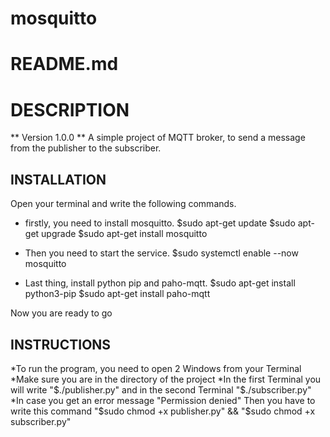 # mosquitto
# README.md
# DESCRIPTION
** Version 1.0.0 **
A simple project of MQTT broker, to send a message from the publisher to the subscriber.

## INSTALLATION  
Open your terminal and write the following commands.
* firstly, you need to install mosquitto.
$sudo apt-get update
$sudo apt-get upgrade
$sudo apt-get install mosquitto

* Then you need to start the service.
$sudo systemctl enable --now mosquitto

* Last thing, install python pip and paho-mqtt.
$sudo apt-get install python3-pip
$sudo apt-get install paho-mqtt

Now you are ready to go

## INSTRUCTIONS

*To run the program, you need to open 2 Windows from your Terminal
*Make sure you are in the directory of the project
*In the first Terminal you will write "$./publisher.py" and in the second Terminal "$./subscriber.py"
*In case you get an error message "Permission denied" Then you have to write this command
"$sudo chmod +x publisher.py" && "$sudo chmod +x subscriber.py"
